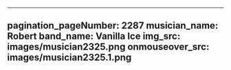 ------
pagination_pageNumber: 2287
musician_name: Robert
band_name: Vanilla Ice
img_src: images/musician2325.png
onmouseover_src: images/musician2325.1.png
------
